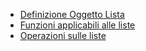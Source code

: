 - [Definizione Oggetto Lista](Sorgenti/DOC/TA/B£AMO/B£LIST_00)
- [Funzioni applicabili alle liste](Sorgenti/DOC/TA/B£AMO/B£LIST_01)
- [Operazioni sulle liste](Sorgenti/DOC/TA/B£AMO/B£LIST_02)
